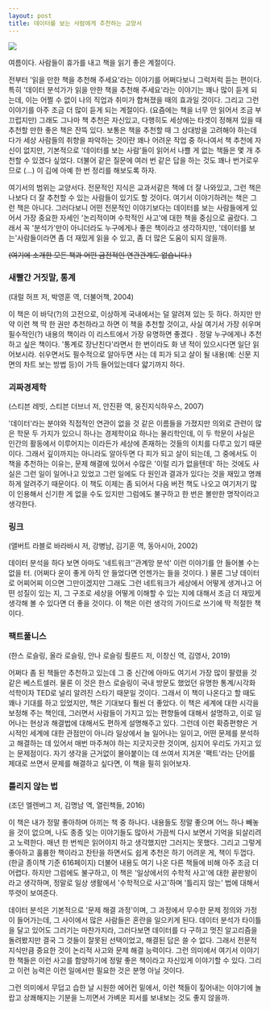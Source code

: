 ```yaml
---
layout: post
title: 데이터를 보는 사람에게 추천하는 교양서
---
```


![](https://i.guim.co.uk/img/static/sys-images/Guardian/Pix/pictures/2014/6/6/1402067084287/Digested-read-Matt-Blease-012.jpg?width=620&quality=45&auto=format&fit=max&dpr=2&s=75710dfe7e1c7a5c3e09c33debc1ef1d)

여름이다. 사람들이 휴가를 내고 책을 읽기 좋은 계절이다. 

전부터 '읽을 만한 책을 추천해 주세요'라는 이야기를 어쩌다보니 그럭저럭 듣는 편이다. 특히 '데이터 분석가가 읽을 만한 책을 추천해 주세요'라는 이야기는 꽤나 많이 듣게 되는데, 이는 어쩔 수 없이 나의 직업과 취미가 합쳐졌을 때의 효과일 것이다. 그리고 그런 이야기를 아주 조금 더 많이 듣게 되는 계절이다. 
(요즘에는 책을 너무 안 읽어서 조금 부끄럽지만) 그래도 그나마 책 추천은 자신있고, 다행히도 세상에는 타겟이 정해져 있을 때 추천할 만한 좋은 책은 잔뜩 있다.
보통은 책을 추천할 때 그 상대방을 고려해야 하는데다가 세상 사람들의 취향을 파악하는 것이란 꽤나 어려운 작업 중 하나여서 책 추천에 자신이 없지만, 기본적으로 '데이터를 보는 사람'들이 읽어서 나쁠 게 없는 책들은 몇 개 추천할 수 있겠다 싶었다. 더불어 같은 질문에 여러 번 같은 답을 하는 것도 꽤나 번거로우므로 (...) 이 김에 아예 한 번 정리를 해보도록 하자. 

여기서의 범위는 교양서다. 전문적인 지식은 교과서같은 책에 더 잘 나와있고, 그런 책은 나보다 더 잘 추천할 수 있는 사람들이 있기도 할 것이다. 여기서 이야기하려는 책은 그런 책은 아니다. 그러다보니 어떤 전문적인 이야기보다는 데이터를 보는 사람들에게 있어서 가장 중요한 자세인 '논리적이며 수학적인 사고'에 대한 책을 중심으로 골랐다.  그래서 꼭 '분석가'만이 아니더라도 누구에게나 좋은 책이라고 생각하지만, '데이터를 보는'사람들이라면 좀 더 재밌게 읽을 수 있고, 좀 더 많은 도움이 되지 않을까. 

~~(여기에 소개한 모든 책과 어떤 금전적인 연관관계도 없습니다.)~~

### 새빨간 거짓말, 통계

(대럴 허프 저, 박영훈 역, 더불어책, 2004)

이 책은 이 바닥(?)의 고전으로, 이상하게 국내에서는 덜 알려져 있는 듯 하다. 하지만 만약 이런 책 딱 한 권만 추천하라고 하면 이 책을 추천할 것이고, 사실 여기서 가장 쉬우며 필수적인(?) 내용의 책이라 이 리스트에서 가장 유명하면 좋겠다 . 정말 누구에게나 추천하고 싶은 책이다. '통계로 장난친다'라면서 한 번이라도 화 낸 적이 있으시다면 일단 읽어보시라. 쉬우면서도 필수적으로 알아두면 사는 데 피가 되고 살이 될 내용(예: 신문 지면의 차트 보는 방법 등)이 가득 들어있는데다 얇기까지 하다. 

### 괴짜경제학

(스티븐 레빗, 스티븐 더브너 저, 안진환 역, 웅진지식하우스, 2007)

'데이터'라는 분야와 직접적인 연관이 없을 것 같은 이름들을 가졌지만 의외로 관련이 많은 학문 두 가지가 있으니 하나는 경제학이요 하나는 물리학인데, 이 두 학문이 사실은 인간의 활동에서 이루어지는 이라든가 세상에 존재하는 것들의 이치를 다루고 있기 때문이다. 그래서 깊이까지는 아니라도 알아두면 다 피가 되고 살이 되는데, 그 중에서도 이 책을 추천하는 이유는, 문제 해결에 있어서 수많은 '이럴 리가 없을텐데' 하는 것에도 사실은 그런 일이 일어나고 있었고 그런 일에도 다 원인과 결과가 있다는 것을 재밌고 명쾌하게 알려주기 때문이다. 이 책도 이제는 좀 되어서 다음 버전 책도 나오고 여기저기 많이 인용해서 신기한 게 없을 수도 있지만 그럼에도 불구하고 한 번은 볼만한 명작이라고 생각한다. 

### 링크

(앨버트 라블로 바라바시 저, 강병남, 김기훈 역, 동아시아, 2002)

데이터 분석을 하다 보면 아마도 '네트워크''관계망 분석' 이런 이야기를 안 들어볼 수는 없을 터. (어쩌다 운이 좋게 아직 안 들었다면 언젠가는 들을 것이다. ) 물론 그냥 데이터로 어찌어찌 이으면 그만이겠지만 그래도 그런 네트워크가 세상에서 어떻게 생겨나고 어떤 성질이 있는 지, 그 구조로 세상을 어떻게 이해할 수 있는 지에 대해서 조금 더 재밌게 생각해 볼 수 있다면 더 좋을 것이다. 이 책은 이런 생각의 가이드로 쓰기에 딱 적절한 책이다. 

### 팩트풀니스

(한스 로슬링, 올라 로슬링, 안나 로슬링 뢸룬드 저, 이창신 역, 김영사, 2019)

어쩌다 좀 된 책들만 추천하고 있는데 그 중 신간에 아마도 여기서 가장 많이 팔렸을 것 같은 베스트셀러. 물론 이 것은 한스 로슬링이 국내 방문도 했었던 유명한 통계/시각화 석학이자 TED로 널리 알려진 스타기 때문일 것이다. 그래서 이 책이 나온다고 할 때도 꽤나 기대를 하고 있었지만, 책은 기대보다 훨씬 더 좋았다. 이 책은 세계에 대한 시각을 보정해 주는 책인데, 그러면서 사람들이 가지고 있는 편향들에 대해서 설명하고, 이로 일어나는 현상과 해결법에 대해서도 편하게 설명해주고 있다. 그런데 이런 확증편향은 거시적인 세계에 대한 관점만이 아니라 일상에서 늘 일어나는 일이고, 어떤 문제를 분석하고 해결하는 데 있어서 매번 마주쳐야 하는 지긋지긋한 것이며, 심지어 우리도 가지고 있는 문제점이다. 자기 생각을 근거없이 몰아붙이는 데 쓰여서 지겨운 '팩트'라는 단어를 제대로 쓰면서 문제를 해결하고 싶다면, 이 책을 필히 읽어보자. 

### 틀리지 않는 법

(조던 엘렌버그 저, 김명남 역, 열린책들, 2016)

이 책은 내가 정말 좋아하며 아끼는 책 중 하나다. 내용들도 정말 좋으며 어느 하나 빼놓을 것이 없으며, 나도 종종 잊는 이야기들도 많아서 가끔씩 다시 보면서 기억을 되살리려고 노력한다. 매년 한 번씩은 읽어야지 하고 생각했지만 그러지는 못했다. 그리고 그렇게 좋아하고 훌륭한 책이라고 찬탄을 하면서도 쉽게 추천은 하기 어려운 게, 책이 두껍다.(한글 종이책 기준 616페이지) 더불어 내용도 여기 나온 다른 책들에 비해 아주 조금 더 어렵다. 하지만  그럼에도 불구하고, 이 책은 '일상에서의 수학적 사고'에 대한 끝판왕이라고 생각하며, 정말로 일상 생활에서 '수학적으로 사고'하며 '틀리지 않는' 법에 대해서 뚜렷이 보여준다. 

데이터 분석은 기본적으로 '문제 해결 과정'이며, 그 과정에서 무수한 문제 정의와 가정이 들어가는데, 그 사이에서  많은 사람들은 혼란을 일으키게 된다. 데이터 분석가 타이틀을 달고 있어도 그러기는 마찬가지라, 그러다보면 데이터를 다 구하고 멋진 알고리즘을 돌려봤지만 결국 그 것들이 잘못된 선택이었고, 해결된 답은 쓸 수 없다. 그래서 전문적 지식만큼 중요한 것이 논리적 사고와 문제 해결 능력이다. 그런 의미에서 여기서 이야기한 책들은 이런 사고를 함양하기에 정말 좋은 책이라고 자신있게 이야기할 수 있다. 그리고 이런 능력은 이런 일에서만 필요한 것은 분명 아닐 것이다. 

그런 의미에서 무덥고 습한 날 시원한 에어컨 밑에서, 이런 책들이 짚어내는 이야기에 놀랍고 상쾌해지는 기분을 느끼면서 가벼운 피서를 보내보는 것도 좋지 않을까.
